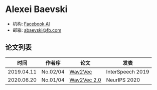 # Alexei Baevski

- 机构: [Facebook AI](../Institutions/Meta.AI.md)
- 邮箱: abaevski@fb.com

## 论文列表

| 时间 | 作者序 | 论文 | 发表 |
|:-:|:-:|---|---|
| 2019.04.11 | No.02/04 | [Wav2Vec](../Models/Speech_Representaion/2019.04.11_Wav2Vec.md) | InterSpeech 2019 |
| 2020.06.20 | No.01/04 | [Wav2Vec 2.0](../Models/Speech_Representaion/2020.06.20_Wav2Vec2.0.md) | NeurIPS 2020 |